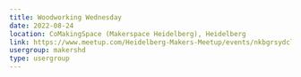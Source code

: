 ```yaml
---
title: Woodworking Wednesday
date: 2022-08-24
location: CoMakingSpace (Makerspace Heidelberg), Heidelberg
link: https://www.meetup.com/Heidelberg-Makers-Meetup/events/nkbgrsydclbgc/
usergroup: makershd
type: usergroup
---
```

